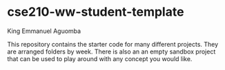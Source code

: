 # cse210-ww-student-template
King Emmanuel Aguomba

This repository contains the starter code for many different projects. They are arranged folders by week. There is also an an empty sandbox project that can be used to play around with any concept you would like.
